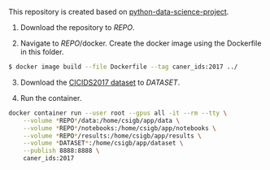 This repository is created based on [python-data-science-project](https://github.com/kaust-vislab/python-data-science-project).

1. Download the repository to *REPO*.

2. Navigate to *REPO*/docker. Create the docker image using the Dockerfile in this folder.

```bash
$ docker image build --file Dockerfile --tag caner_ids:2017 ../
```

3. Download the [CICIDS2017 dataset](http://205.174.165.80/CICDataset/CIC-IDS-2017/) to *DATASET*.


4. Run the container.

```bash
docker container run --user root --gpus all -it --rm --tty \
	--volume *REPO*/data:/home/csigb/app/data \
	--volume *REPO*/notebooks:/home/csigb/app/notebooks \
	--volume *REPO*/results:/home/csigb/app/results \
	--volume *DATASET*:/home/csigb/app/dataset \
	--publish 8888:8888 \
	caner_ids:2017
```
